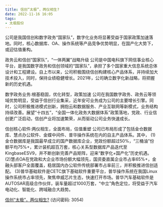 ```yaml
---
title: 信创“太极”，两仪相生?
date: 2022-11-16 16:05
tags:
- 太极股份 
---
```

公司是我国信创和数字政务“国家队”，数字化业务将显著受益于国家政策加速落地。同时，核心数据库、OA、操作系统等产品竞争优势明显，在国产化大势下，或迎估值重构。

政务云和信创“国家队”，“一体两翼”战略升级
公司是中国电科旗下网信事业核心平台，是我国数字政务和信创领域的“国家队”，承担了多个国家重大信息系统总体设计和工程建设。自上市以来，公司积极围绕信创构建核心产品体系，并持续加大技术投入，同时，保持业绩稳健增长。2021年，公司确立数字化新战略，将把握新的历史机遇。
<!-- more -->
数字政务业务:根基稳固，优化转型，政策加速
公司在我国数字政务、政务云等领域优势明显，受益于信创行业集采，近年安可业务成为公司的主要增长引擎。同时，公司积极推进模式创新，拥抱云和数据服务、产业互联网等新模式，业务结构持续改善。展望“十四五”，“全国一体化政务大数据体系”政策落地，党政、行业信创更广泛启动，信创产业将加速繁荣，从而驱动公司业务快速成长。

信创核心软件:两仪相生，全面布局，估值重塑
公司已布局形成了包括金仓数据库、慧点办公软件、金蝶中间件、普华操作系统在内的自主产品体系。其中，
(1)金仓数据库是我国最早成立的国产数据库企业，党政份额超过50%，“三桶油”份额平均75%+，累计装机超百万套，核心关系型数据库产品迭代至KingbaseESV9，并不断创新完善产品矩阵，迎来“数字化+国产化”历史机遇。
(2)慧点OA在党政和大企业市场份额大幅领先，国资委直属企业市占率65%+，金融头部客户全面覆盖，稳居国内办公软件传统部署市占率前三，并积极推进信创适配。
(3)普华基础软件是CETC旗下基础软件重要平台，普华操作系统在我国Linux操作系统市占率领先，聚焦申威芯片生态，快速打开市场。普华汽车基础软件是AUTOSAR高级合作伙伴，装车量超过1000万套，“中立”角色定位，将受益于汽车电动化、智能化、跨域融合大趋势。

[信创“太极”，两仪相生?](https://url12.ctfile.com/f/3948612-724530720-b44fca?p=3054)
(访问密码: 3054)

